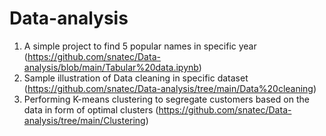 # Data-analysis

1) A simple project to find 5 popular names in specific year (https://github.com/snatec/Data-analysis/blob/main/Tabular%20data.ipynb)
2) Sample illustration of Data cleaning in specific dataset (https://github.com/snatec/Data-analysis/tree/main/Data%20cleaning)
3) Performing K-means clustering to segregate customers based on the data in form of optimal clusters (https://github.com/snatec/Data-analysis/tree/main/Clustering)

